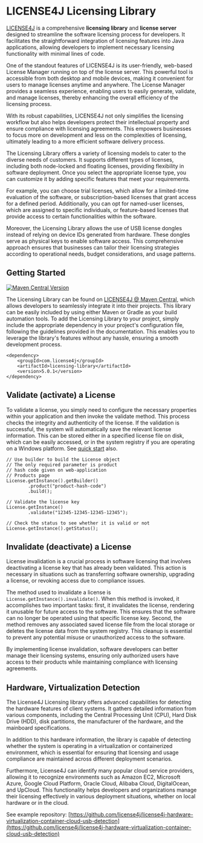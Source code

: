 
# LICENSE4J Licensing Library


[LICENSE4J](https://www.license4j.com "LICENSE4J Homepage") is a comprehensive **licensing library** and **license server** designed to streamline the software licensing process for developers. It facilitates the straightforward integration of licensing features into Java applications, allowing developers to implement necessary licensing functionality with minimal lines of code.

One of the standout features of LICENSE4J is its user-friendly, web-based License Manager running on top of the license server. This powerful tool is accessible from both desktop and mobile devices, making it convenient for users to manage licenses anytime and anywhere. The License Manager provides a seamless experience, enabling users to easily generate, validate, and manage licenses, thereby enhancing the overall efficiency of the licensing process.

With its robust capabilities, LICENSE4J not only simplifies the licensing workflow but also helps developers protect their intellectual property and ensure compliance with licensing agreements. This empowers businesses to focus more on development and less on the complexities of licensing, ultimately leading to a more efficient software delivery process.

The Licensing Library offers a variety of licensing models to cater to the diverse needs of customers. It supports different types of licenses, including both node-locked and floating licenses, providing flexibility in software deployment. Once you select the appropriate license type, you can customize it by adding specific features that meet your requirements.

For example, you can choose trial licenses, which allow for a limited-time evaluation of the software, or subscription-based licenses that grant access for a defined period. Additionally, you can opt for named-user licenses, which are assigned to specific individuals, or feature-based licenses that provide access to certain functionalities within the software.

Moreover, the Licensing Library allows the use of USB license dongles instead of relying on device IDs generated from hardware. These dongles serve as physical keys to enable software access. This comprehensive approach ensures that businesses can tailor their licensing strategies according to operational needs, budget considerations, and usage patterns.

## Getting Started
[![Maven Central Version](https://img.shields.io/maven-central/v/com.license4j/licensing-library)](https://central.sonatype.com/artifact/com.license4j/licensing-library)

The Licensing Library can be found on [LICENSE4J @ Maven Central](https://central.sonatype.com/artifact/com.license4j/licensing-library), which allows developers to seamlessly integrate it into their projects. This library can be easily included by using either Maven or Gradle as your build automation tools. To add the Licensing Library to your project, simply include the appropriate dependency in your project's configuration file, following the guidelines provided in the documentation. This enables you to leverage the library's features without any hassle, ensuring a smooth development process.

    <dependency>
        <groupId>com.license4j</groupId>
        <artifactId>licensing-library</artifactId>
        <version>5.0.1</version>
    </dependency>

## Validate (activate) a License
To validate a license, you simply need to configure the necessary properties within your application and then invoke the validate method. This process checks the integrity and authenticity of the license. If the validation is successful, the system will automatically save the relevant license information. This can be stored either in a specified license file on disk, which can be easily accessed, or in the system registry if you are operating on a Windows platform. See [quick start](https://www.license4j.com/documents/quickstart/) also.

    // Use builder to build the License object
    // The only required parameter is product
    // hash code given on web-application
    // Products page
    License.getInstance().getBuilder()
            .product("product-hash-code")
            .build();
    
    // Validate the license key
    License.getInstance()
            .validate("12345-12345-12345-12345");
    
    // Check the status to see whether it is valid or not
    License.getInstance().getStatus();

    
## Invalidate (deactivate) a License
License invalidation is a crucial process in software licensing that involves deactivating a license key that has already been validated. This action is necessary in situations such as transferring software ownership, upgrading a license, or revoking access due to compliance issues.

The method used to invalidate a license is `License.getInstance().invalidate()`. When this method is invoked, it accomplishes two important tasks: first, it invalidates the license, rendering it unusable for future access to the software. This ensures that the software can no longer be operated using that specific license key. Second, the method removes any associated saved license file from the local storage or deletes the license data from the system registry. This cleanup is essential to prevent any potential misuse or unauthorized access to the software.

By implementing license invalidation, software developers can better manage their licensing systems, ensuring only authorized users have access to their products while maintaining compliance with licensing agreements.

## Hardware, Virtualization Detection
The License4J Licensing library offers advanced capabilities for detecting the hardware features of client systems. It gathers detailed information from various components, including the Central Processing Unit (CPU), Hard Disk Drive (HDD), disk partitions, the manufacturer of the hardware, and the mainboard specifications. 

In addition to this hardware information, the library is capable of detecting whether the system is operating in a virtualization or containerized environment, which is essential for ensuring that licensing and usage compliance are maintained across different deployment scenarios. 

Furthermore, License4J can identify many popular cloud service providers, allowing it to recognize environments such as Amazon EC2, Microsoft Azure, Google Cloud Platform, Oracle Cloud, Alibaba Cloud, DigitalOcean, and UpCloud. This functionality helps developers and organizations manage their licensing effectively in various deployment situations, whether on local hardware or in the cloud.

See example repository: [https://github.com/license4j/license4j-hardware-virtualization-container-cloud-usb-detection](https://github.com/license4j/license4j-hardware-virtualization-container-cloud-usb-detection)

